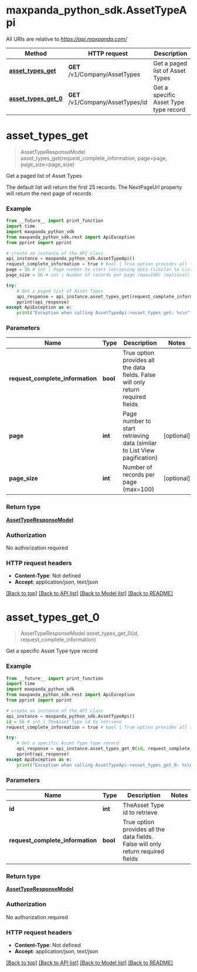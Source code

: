 # maxpanda_python_sdk.AssetTypeApi

All URIs are relative to *https://api.maxpanda.com/*

Method | HTTP request | Description
------------- | ------------- | -------------
[**asset_types_get**](AssetTypeApi.md#asset_types_get) | **GET** /v1/Company/AssetTypes | Get a paged list of Asset Types
[**asset_types_get_0**](AssetTypeApi.md#asset_types_get_0) | **GET** /v1/Company/AssetTypes/id | Get a specific Asset Type type record

# **asset_types_get**
> AssetTypeResponseModel asset_types_get(request_complete_information, page=page, page_size=page_size)

Get a paged list of Asset Types

The default list will return the first 25 records.  The NextPageUrl property will return the next page of records

### Example
```python
from __future__ import print_function
import time
import maxpanda_python_sdk
from maxpanda_python_sdk.rest import ApiException
from pprint import pprint

# create an instance of the API class
api_instance = maxpanda_python_sdk.AssetTypeApi()
request_complete_information = true # bool | True option provides all the data fields. False will only return required fields
page = 56 # int | Page number to start retrieving data (similar to List View pagification) (optional)
page_size = 56 # int | Number of records per page (max=100) (optional)

try:
    # Get a paged list of Asset Types
    api_response = api_instance.asset_types_get(request_complete_information, page=page, page_size=page_size)
    pprint(api_response)
except ApiException as e:
    print("Exception when calling AssetTypeApi->asset_types_get: %s\n" % e)
```

### Parameters

Name | Type | Description  | Notes
------------- | ------------- | ------------- | -------------
 **request_complete_information** | **bool**| True option provides all the data fields. False will only return required fields | 
 **page** | **int**| Page number to start retrieving data (similar to List View pagification) | [optional] 
 **page_size** | **int**| Number of records per page (max&#x3D;100) | [optional] 

### Return type

[**AssetTypeResponseModel**](AssetTypeResponseModel.md)

### Authorization

No authorization required

### HTTP request headers

 - **Content-Type**: Not defined
 - **Accept**: application/json, text/json

[[Back to top]](#) [[Back to API list]](../README.md#documentation-for-api-endpoints) [[Back to Model list]](../README.md#documentation-for-models) [[Back to README]](../README.md)

# **asset_types_get_0**
> AssetTypeResponseModel asset_types_get_0(id, request_complete_information)

Get a specific Asset Type type record

### Example
```python
from __future__ import print_function
import time
import maxpanda_python_sdk
from maxpanda_python_sdk.rest import ApiException
from pprint import pprint

# create an instance of the API class
api_instance = maxpanda_python_sdk.AssetTypeApi()
id = 56 # int | TheAsset Type id to retrieve
request_complete_information = true # bool | True option provides all the data fields. False will only return required fields

try:
    # Get a specific Asset Type type record
    api_response = api_instance.asset_types_get_0(id, request_complete_information)
    pprint(api_response)
except ApiException as e:
    print("Exception when calling AssetTypeApi->asset_types_get_0: %s\n" % e)
```

### Parameters

Name | Type | Description  | Notes
------------- | ------------- | ------------- | -------------
 **id** | **int**| TheAsset Type id to retrieve | 
 **request_complete_information** | **bool**| True option provides all the data fields. False will only return required fields | 

### Return type

[**AssetTypeResponseModel**](AssetTypeResponseModel.md)

### Authorization

No authorization required

### HTTP request headers

 - **Content-Type**: Not defined
 - **Accept**: application/json, text/json

[[Back to top]](#) [[Back to API list]](../README.md#documentation-for-api-endpoints) [[Back to Model list]](../README.md#documentation-for-models) [[Back to README]](../README.md)


